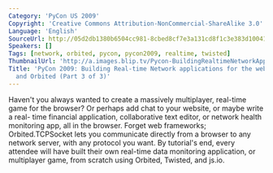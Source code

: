 ```yaml
---
Category: 'PyCon US 2009'
Copyright: 'Creative Commons Attribution-NonCommercial-ShareAlike 3.0'
Language: 'English'
SourceUrl: http://05d2db1380b6504cc981-8cbed8cf7e3a131cd8f1c3e383d10041.r93.cf2.rackcdn.com/pycon-us-2009/174_pycon-2009-building-real-time-network-applications-for-the-web-with-twisted-and-orbited-part-3-of-3.mp4
Speakers: []
Tags: [network, orbited, pycon, pycon2009, realtime, twisted]
ThumbnailUrl: 'http://a.images.blip.tv/Pycon-BuildingRealtimeNetworkApplicationsForTheWebWithTwisted150-71.jpg'
Title: 'PyCon 2009: Building Real-time Network applications for the web with Twisted
  and Orbited (Part 3 of 3)'
---
```

  
Haven't you always wanted to create a massively multiplayer, real-time game
for the browser? Or perhaps add chat to your website, or maybe write a real-
time financial application, collaborative text editor, or network health
monitoring app, all in the browser. Forget web frameworks; Orbited.TCPSocket
lets you communicate directly from a browser to any network server, with any
protocol you want. By tutorial's end, every attendee will have built their own
real-time data monitoring application, or multiplayer game, from scratch using
Orbited, Twisted, and js.io.

